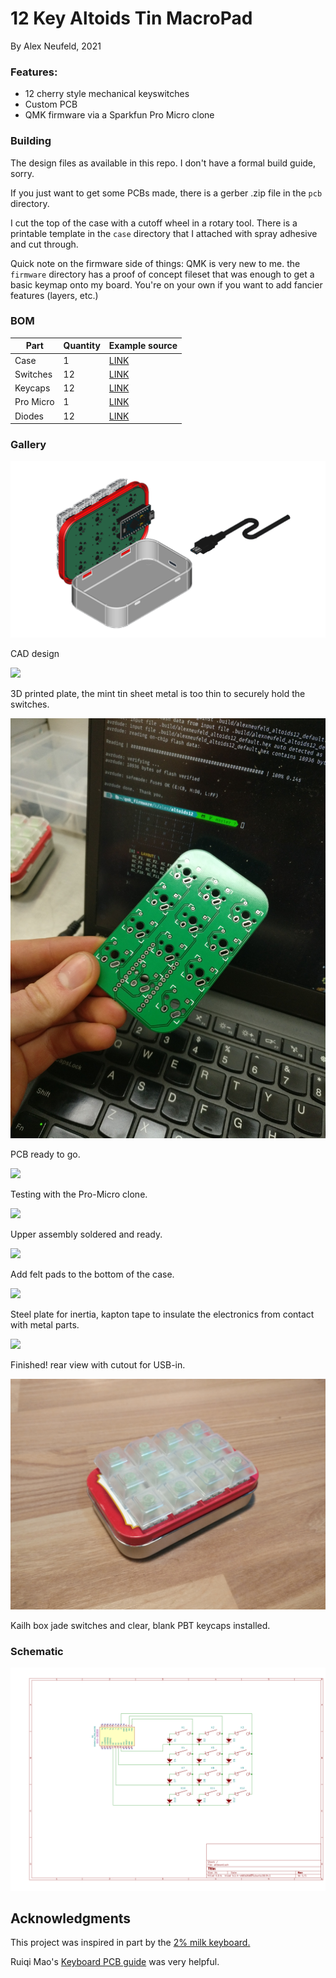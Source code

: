 # 12 Key Altoids Tin MacroPad

By Alex Neufeld, 2021

### Features:
- 12 cherry style mechanical keyswitches
- Custom PCB
- QMK firmware via a Sparkfun Pro Micro clone

### Building

The design files as available in this repo. I don't have a formal build guide, sorry. 

If you just want to get some PCBs made, there is a gerber .zip file in the `pcb` directory.

I cut the top of the case with a cutoff wheel in a rotary tool. There is a printable template in the `case` directory that I attached with spray adhesive and cut through.

Quick note on the firmware side of things: QMK is very new to me. the `firmware` directory has a proof of concept fileset that was enough to get a basic keymap onto my board. You're on your own if you want to add fancier features (layers, etc.) 

### BOM

| Part      | Quantity | Example source                                           |
|-----------|----------|----------------------------------------------------------|
| Case      | 1        | [LINK](https://www.amazon.com/dp/B07GG67NNH/)            |
| Switches  | 12       | [LINK](https://www.aliexpress.com/item/32862816873.html) |
| Keycaps   | 12       | [LINK](https://www.aliexpress.com/item/32830177884.html) |
| Pro Micro | 1        | [LINK](https://www.aliexpress.com/item/32768308647.html) |
| Diodes    | 12       | [LINK](https://www.digikey.ca/short/m5v7m70m)            |



### Gallery

![](img/img1.png)

CAD design

![](img/img2.jpg)

3D printed plate, the mint tin sheet metal is too thin to securely hold the switches.

![](img/img3.png)

PCB ready to go.

![](img/img4.jpg)

Testing with the Pro-Micro clone.

![](img/img5.jpg)

Upper assembly soldered and ready.

![](img/img6.jpg)

Add felt pads to the bottom of the case.

![](img/img7.jpg)

Steel plate for inertia, kapton tape to insulate the electronics from contact with metal parts.

![](img/img8.jpg)

Finished! rear view with cutout for USB-in.

![](img/img9.jpg)

Kailh box jade switches and clear, blank PBT keycaps installed.

### Schematic

![](pcb/schematic.svg)

## Acknowledgments

This project was inspired in part by the [2% milk keyboard.](https://github.com/Spaceman/SpaceboardsHardware/tree/master/Keyboards/2%25%20Milk)

Ruiqi Mao's [Keyboard PCB guide](https://github.com/ruiqimao/keyboard-pcb-guide#production) was very helpful.
